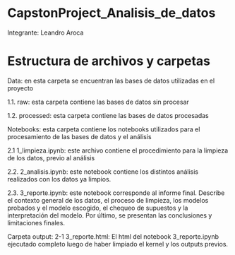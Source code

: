 # CapstonProject_Analisis_de_datos
Integrante: Leandro Aroca

# Estructura de archivos y carpetas

Data: en esta carpeta se encuentran las bases de datos utilizadas en el proyecto

1.1. raw: esta carpeta contiene las bases de datos sin procesar

1.2. processed: esta carpeta contiene las bases de datos procesadas

Notebooks: esta carpeta contiene los notebooks utilizados para el procesamiento de las bases de datos y el análisis

2.1 1_limpieza.ipynb: este archivo contiene el procedimiento para la limpieza de los datos, previo al análisis

2.2. 2_analisis.ipynb: este notebook contiene los distintos análisis realizados con los datos ya limpios.

2.3. 3_reporte.ipynb: este notebook corresponde al informe final. Describe el contexto general de los datos, el proceso de limpieza, los modelos probados y el modelo escogido, el chequeo de supuestos y la interpretación del modelo. Por último, se presentan las conclusiones y limitaciones finales.

Carpeta output:
2-1 3_reporte.html: El html del notebook 3_reporte.ipynb ejecutado completo luego de haber limpiado el kernel y los outputs previos.
